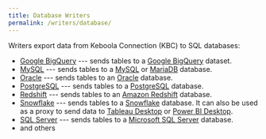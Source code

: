```yaml
---
title: Database Writers
permalink: /writers/database/
---
```


Writers export data from Keboola Connection (KBC) to SQL databases:

- [Google BigQuery](/writers/database/bigquery/) --- sends tables to a [Google BigQuery](https://cloud.google.com/bigquery/) dataset.
- [MySQL](/writers/database/mysql/) --- sends tables to a [MySQL](https://www.mysql.com/products/) or [MariaDB](https://mariadb.org/) database.
- [Oracle](/writers/database/oracle/) --- sends tables to an [Oracle](https://www.oracle.com/database/) database.
- [PostgreSQL](/writers/database/postgresql/) --- sends tables to a [PostgreSQL](https://www.postgresql.org/) database.
- [Redshift](/writers/database/redshift/) --- sends tables to an [Amazon Redshift](https://aws.amazon.com/redshift/) database.
- [Snowflake](/writers/database/snowflake/) --- sends tables to a [Snowflake](https://www.snowflake.com/) database. It can also be used as a proxy
to send data to [Tableau Desktop](https://www.tableau.com/products/desktop) or [Power BI Desktop](https://powerbi.microsoft.com/en-us/desktop/).
- [SQL Server](/writers/database/mssql/) --- sends tables to a [Microsoft SQL Server](https://www.microsoft.com/en-us/sql-server/sql-server-2017) database.
- and others
